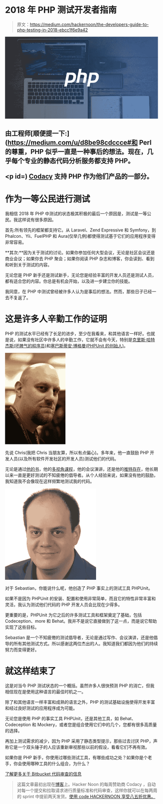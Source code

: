 # 2018 年 PHP 测试开发者指南

> 原文：<https://medium.com/hackernoon/the-developers-guide-to-php-testing-in-2018-ebcc1f6e9a42>

![](img/7a30445f787ca98fd11d39b593acfeb5.png)

## 由工程师[**顺便提一下:**](https://medium.com/u/d8be98cdccce#和 Perl 的尊重，PHP 似乎一直是一种事后的想法。现在，几乎每个专业的静态代码分析服务都支持 PHP。</p><p id=) [Codacy](https://www.codacy.com/) 支持 PHP 作为他们产品的一部分。

# 作为一等公民进行测试

我相信 2018 年 PHP 中测试的状态极其积极的最后一个原因是，测试是一等公民。我这样说有很多原因。

首先:所有领先的框架都支持它。从 Laravel、Zend Expressive 和 Symfony，到 Phalcon、Yii、FuelPHP 和 Aura(仅举几例)都使得测试基于它们的应用程序变得非常容易。

**其次:**因为关于测试的讨论。如果你参加任何大型会议，无论是社区会议还是商业会议；如果你去 PHP 聚会；如果你阅读 PHP 杂志和博客，你会读到、看到和听到关于测试的内容。

无论您是 PHP 新手还是测试新手，无论您是经验丰富的开发人员还是测试人员，都有适合您的内容。你总是有机会开始，以及进一步建立你的技能。

我同意，在 PHP 中测试曾经被许多人认为是事后的想法。然而，那些日子已经一去不复返了。

# 这是许多人辛勤工作的证明

PHP 的测试水平已经有了长足的进步，至少在我看来，和其他语言一样好。也就是说，如果没有社区中许多人的辛勤工作，它就不会有今天，特别是[克里斯·哈特杰斯(坏脾气的程序员)](https://twitter.com/grmpyprogrammer)和[塞巴斯蒂安·博格曼(PHPUnit 的创始人)](https://sebastian-bergmann.de/)。

![](img/b132eaf20060eb699df63e6163c170a1.png)

先说 Chris(我把 Chris 当朋友算，所以有点偏心)。多年来，他一直鼓励 PHP 开发人员(以及所有软件开发社区的开发人员)测试他们的代码。

无论是通过[他的书](https://grumpy-learning.com/)，他的[多视角课程](https://www.pluralsight.com/courses/play-by-play-chris-hartjes)，他的会议演讲，还是他的[推特存在](https://twitter.com/grmpyprogrammer)，他长期以来一直是更好测试的不知疲倦的倡导者。从个人经验来说，如果没有他的鼓励，我知道我不会像现在这样频繁地测试我的代码。

![](img/d9a240ff9ceb122772df7727b5d1e9eb.png)

对于 Sebastian，你能说什么呢，他创造了 PHP 事实上的测试工具 PHPUnit。

如果不是因为 PHPUnit 的安装、配置和使用非常简单，而且它的特性非常丰富和灵活，我认为测试他们代码的 PHP 开发人员会比现在少得多。

更重要的是，PHPUnit 为它之后的许多测试工具和框架奠定了基础，包括 Codeception、more 和 Behat。我并不是说它直接做到了这一点，而是说它帮助实现了这些目标。

Sebastian 是一个不知疲倦的测试倡导者，无论是通过写作、会议演讲，还是他倡导的所有其他测试方式。所以感谢这两位杰出的人。我知道我们都因为他们的持续努力而变得更好。

# 就这样结束了

这是对当今 PHP 测试状态的一个概括。虽然许多人很快预测 PHP 的消亡，但我相信现在是使用这种语言的最佳时机之一。

除了和其他语言一样丰富和成熟的语言之外，PHP 的测试基础设施使得开发丰富和经过良好测试的应用程序成为可能。

无论您是使用 PHP 的事实工具 PHPUnit，还是其他工具，如 Behat、Codeception 和 Mockery，或者您是组合使用它们中的几个，您都有很多高质量的选择。

再加上测试需求的减少，因为 PHP 采用了静态类型提示，那些过去讨厌 PHP，声称它是一个双头锤子的人应该重新审视那些以前的假设，看看它们不再有效。

如果你是 PHP 新手，你使用过哪些测试工具，有哪些成功之处？如果你是个老手，你会使用哪种工具的什么组合，为什么？

[了解更多关于 Bitbucket 代码审查的信息](https://www.codacy.com/bitbucket-code-review/)

> 这篇文章最初出现在[博客](http://bit.ly/2MeFqJq)上。Hacker Noon 的每周赞助商 Codacy ，自动对每一个提交和拉取请求进行质量标准和代码审查，这样你就可以在每两周的 sprint 中提前两天发货。[使用 code HACKERNOON 享受八五折优惠。](http://bit.ly/codacyhackernoonblogpostjune)
